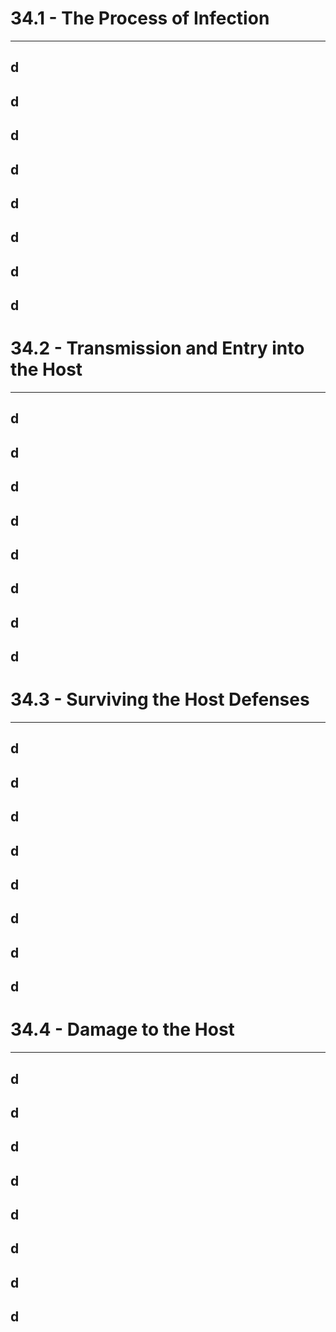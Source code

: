 # 34.1 - The Process of Infection

---
## d
## d
## d
## d
## d
## d
## d
## d
# 34.2 - Transmission and Entry into the Host

---
## d
## d
## d
## d
## d
## d
## d
## d
# 34.3 - Surviving the Host Defenses

---
## d
## d
## d
## d
## d
## d
## d
## d
# 34.4 - Damage to the Host

---
## d
## d
## d
## d
## d
## d
## d
## d
